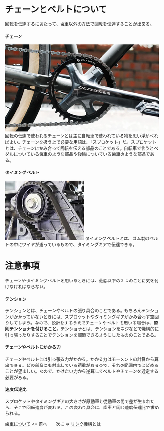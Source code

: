 # チェーンとベルトについて
回転を伝達するにあたって、歯車以外の方法で回転を伝達することが出来る。

#### チェーン
![チェーン写真](chain-ring-main.webp)
回転の伝達で使われるチェーンとは主に自転車で使われている物を思い浮かべればよい。チェーンを扱う上で必要な用語は、「スプロケット」だ。スプロケットとは、チェーンにかみ合って回転を伝える部品のことである。自転車で言うとペダルについている歯車のような部品や後輪についている歯車のような部品である。
#### タイミングベルト
![タイミングベルト](timing-belt.jpeg)
タイミングベルトとは、ゴム製のベルトの中にワイヤが通っているもので、タイミングギアで伝達できる。

# 注意事項
チェーンやタイミングベルトを用いるときには、最低以下の３つのことに気を付けなければならない。
#### テンション
テンションとは、チェーンやベルトの張り具合のことである。もちろんテンションがかかっていないときには、スプロケットやタイミングギアがかみ合わず空回りしてしまう。なので、設計をするうえでチェーンやベルトを用いる場合は、**原則テンショナを付けること**。テンショナとは、テンションをネジなどで機構的に引っ張ったりすることでテンションを調節できるようにしたもののことである。
#### チェーンやベルトにかかる力
チェーンやベルトには引っ張る力がかかる。かかる力はモーメントの計算から算出できる。どの部品にも対応している荷重があるので、それの範囲内でとどめることが望ましい。なので、かけたい力から逆算してベルトやチェーンを選定する必要がある。
#### 速度伝達比
スプロケットやタイミングギアの大きさが原動車と従動車の間で差が生まれたら、そこで回転速度が変わる。この変わり具合は、歯車と同じ速度伝達比で求められる。

[歯車について](about-gears.md) <= 前へ　　次に => [リンク機構とは](about-link-mechanism.md)